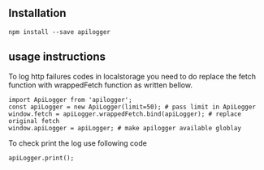 ## Installation
`npm install --save apilogger`

## usage instructions

To log http failures codes in localstorage you need to do replace the fetch function with wrappedFetch function as written bellow.
```
import ApiLogger from 'apilogger';
const apiLogger = new ApiLogger(limit=50); # pass limit in ApiLogger
window.fetch = apiLogger.wrappedFetch.bind(apiLogger); # replace original fetch
window.apiLogger = apiLogger; # make apilogger available globlay
```

To check print the log use following code
```
apiLogger.print();
```
